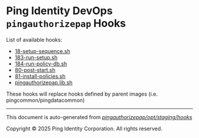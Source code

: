 
# Ping Identity DevOps `pingauthorizepap` Hooks
List of available hooks:
* [18-setup-sequence.sh](18-setup-sequence.sh.md)
* [183-run-setup.sh](183-run-setup.sh.md)
* [184-run-policy-db.sh](184-run-policy-db.sh.md)
* [80-post-start.sh](80-post-start.sh.md)
* [81-install-policies.sh](81-install-policies.sh.md)
* [pingauthorizepap.lib.sh](pingauthorizepap.lib.sh.md)

These hooks will replace hooks defined by parent images (i.e. pingcommon/pingdatacommon)

---
This document is auto-generated from _[pingauthorizepap/opt/staging/hooks](https://github.com/pingidentity/pingidentity-docker-builds/blob/master/pingauthorizepap/opt/staging/hooks)_

Copyright © 2025 Ping Identity Corporation. All rights reserved.
